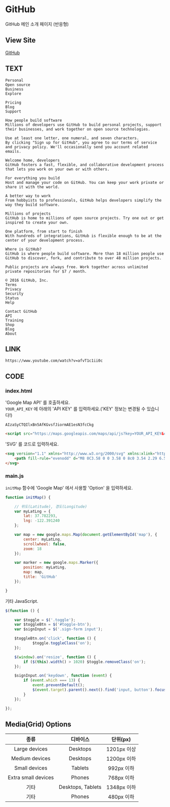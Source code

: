 # GitHub

GitHub 메인 소개 페이지 (반응형)

## View Site

[GitHub](http://herop.me/github)

## TEXT

```text
Personal
Open source
Business
Explore

Pricing
Blog
Support

How people build software
Millions of developers use GitHub to build personal projects, support their businesses, and work together on open source technologies.

Use at least one letter, one numeral, and seven characters.
By clicking "Sign up for GitHub", you agree to our terms of service and privacy policy. We'll occasionally send you account related emails.

Welcome home, developers
GitHub fosters a fast, flexible, and collaborative development process that lets you work on your own or with others.

For everything you build
Host and manage your code on GitHub. You can keep your work private or share it with the world.

A better way to work
From hobbyists to professionals, GitHub helps developers simplify the way they build software.

Millions of projects
GitHub is home to millions of open source projects. Try one out or get inspired to create your own.

One platform, from start to finish
With hundreds of integrations, GitHub is flexible enough to be at the center of your development process.

Where is GitHub?
GitHub is where people build software. More than 18 million people use GitHub to discover, fork, and contribute to over 48 million projects.

Public projects are always free. Work together across unlimited private repositories for $7 / month.

© 2016 GitHub, Inc.
Terms
Privacy
Security
Status
Help

Contact GitHub
API
Training
Shop
Blog
About
```

## LINK

```text
https://www.youtube.com/watch?v=afvT1c1ii0c
```

## CODE

### index.html

'Google Map API' 를 호출하세요.  
`YOUR_API_KEY` 에 아래의 'API KEY' 를 입력하세요.('KEY' 정보는 변경될 수 있습니다!)

```text
AIzaSyCTQIlxBn5AfKGvsfJiormAE1esN3fcCkg
```

```html
<script src="https://maps.googleapis.com/maps/api/js?key=YOUR_API_KEY&callback=initMap" async defer></script>
```

'SVG' 를 코드로 입력하세요.

```html
<svg version="1.1" xmlns="http://www.w3.org/2000/svg" xmlns:xlink="http://www.w3.org/1999/xlink" width="24" height="24" viewBox="0 0 16 16" fill="#ccc">
    <path fill-rule="evenodd" d="M8 0C3.58 0 0 3.58 0 8c0 3.54 2.29 6.53 5.47 7.59.4.07.55-.17.55-.38 0-.19-.01-.82-.01-1.49-2.01.37-2.53-.49-2.69-.94-.09-.23-.48-.94-.82-1.13-.28-.15-.68-.52-.01-.53.63-.01 1.08.58 1.23.82.72 1.21 1.87.87 2.33.66.07-.52.28-.87.51-1.07-1.78-.2-3.64-.89-3.64-3.95 0-.87.31-1.59.82-2.15-.08-.2-.36-1.02.08-2.12 0 0 .67-.21 2.2.82.64-.18 1.32-.27 2-.27.68 0 1.36.09 2 .27 1.53-1.04 2.2-.82 2.2-.82.44 1.1.16 1.92.08 2.12.51.56.82 1.27.82 2.15 0 3.07-1.87 3.75-3.65 3.95.29.25.54.73.54 1.48 0 1.07-.01 1.93-.01 2.2 0 .21.15.46.55.38A8.013 8.013 0 0 0 16 8c0-4.42-3.58-8-8-8z"></path>
</svg>
```

### main.js

`initMap` 함수에 'Google Map' 에서 사용할 'Option' 을 입력하세요.

```js
function initMap() {

    // 위도(Latitude), 경도(Longitude)
    var myLatLng = {
        lat: 37.782293,
        lng: -122.391240
    };

    var map = new google.maps.Map(document.getElementById('map'), {
        center: myLatLng,
        scrollwheel: false,
        zoom: 18
    });

    var marker = new google.maps.Marker({
        position: myLatLng,
        map: map,
        title: 'GitHub'
    });

}
```

기타 JavaScript.

```js
$(function () {

    var $toggle = $('.toggle');
    var $toggleBtn = $('#toggle-btn');
    var $signInput = $('.sign-form input');

    $toggleBtn.on('click', function () {
            $toggle.toggleClass('on');
    });

    $(window).on('resize', function () {
        if ($(this).width() > 1020) $toggle.removeClass('on');
    });

    $signInput.on('keydown', function (event) {
        if (event.which === 13) {
            event.preventDefault();
            $(event.target).parent().next().find('input, button').focus();
        }
    });

});
```

## Media(Grid) Options


| 종류 | 디바이스 | 단위(px) |
|:---:|:---:|:---:|
| Large devices | Desktops | 1201px 이상 |
| Medium devices | Desktops | 1200px 이하 |
| Small devices | Tablets | 992px 이하 |
| Extra small devices | Phones | 768px 이하 |
| 기타 | Desktops, Tablets | 1348px 이하 |
| 기타 | Phones | 480px 이하 |